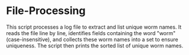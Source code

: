 # File-Processing
This script processes a log file to extract and list unique worm names. It reads the file line by line, identifies fields containing the word "worm" (case-insensitive), and collects these worm names into a set to ensure uniqueness. The script then prints the sorted list of unique worm names.
